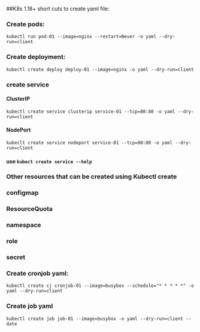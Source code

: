 ##K8s 1.18+ short cuts to create yaml file:

### Create pods:
```
kubectl run pod-01 --image=nginx --restart=Never -o yaml --dry-run=client 
```
### Create deployment:
```
kubectl create deploy deploy-01 --image=nginx -o yaml --dry-run=client
```
### create service
#### ClusterIP
```
kubectl create service clusterip service-01 --tcp=80:80 -o yaml --dry-run=client
```
#### NodePort
```
kubeclt create service nodeport service-01 --tcp=80:80 -o yaml --dry-run=client
```
#### use `kubect create service --help`
### Other resources that can be created using Kubectl create
### configmap
### ResourceQuota
### namespace
### role
### secret


### Create cronjob yaml:
```
kubectl create cj cronjob-01 --image=busybox --schedule="* * * * *" -o yaml --dry-run=client
```
### Create job yaml
```
kubectl create job job-01 --image=busybox -o yaml --dry-run=client -- date
```

